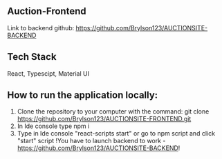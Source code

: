 ## Auction-Frontend

Link to backend github: https://github.com/Brylson123/AUCTIONSITE-BACKEND


## Tech Stack
React, Typescipt, Material UI


## How to run the application locally:

1. Clone the repository to your computer with the command:
   git clone https://github.com/Brylson123/AUCTIONSITE-FRONTEND.git
2. In Ide console type 
    npm i
3. Type in Ide console "react-scripts start" or go to npm script and click "start" script
!You have to launch backend to work - 
    https://github.com/Brylson123/AUCTIONSITE-BACKEND!
